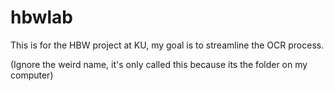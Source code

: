 # hbwlab 
This is for the HBW project at KU, my goal is to streamline the OCR process.

(Ignore the weird name, it's only called this because its the folder on my computer)
